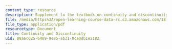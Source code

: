 ```yaml
---
content_type: resource
description: Supplement to the textbook on continuity and discontinuity.
file: /media/https%3A/open-learning-course-data-rc.s3.amazonaws.com/18-01-single-variable-calculus-fall-2006/08a6c62564099e85ab310ca0db1e2182_c_cntnt_dscntnt.pdf
file_type: application/pdf
resourcetype: Document
title: Continuity and Discontinuity
uid: 08a6c625-6409-9e85-ab31-0ca0db1e2182
---
```

